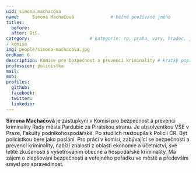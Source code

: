 ```yaml
---
uid: simona.machacova
name:     Simona Machačová      		# běžně používané jméno
titles:
  before:
  after: DiS.
category:                 		# kategorie: rp, praha, vary, hradec, jmk, senat
- komise
img: people/simona-machacova.jpg
ordKom: 6
description: Komise pro bezpečnost a prevenci kriminality # kratký popis, max 160 znaků
profession: policistka
mail:
mob:
profiles:
  github:
  facebook: 
  twitter: 
  linkedin: 
---
```


**Simona Machačová** je zástupkyní v Komisi pro bezpečnost a prevenci kriminality Rady města Pardubic za Pirátskou stranu. Je absolventkou VŠE v Praze, Fakulty podnikohospodářské. Po studiích nastoupila k Policii ČR. Být policistkou bere jako poslání. Pro práci v komisi, zabývající se bezpečností a prevencí kriminality, nabízí znalosti z oblasti ekonomie a účetnictví, své letité zkušenosti s vyšetřováním obecné a hospodářské kriminality. Má zájem o zlepšování bezpečnosti a veřejného pořádku ve městě a především smysl pro spravedlnost.
